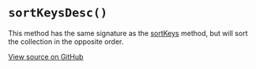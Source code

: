 # `sortKeysDesc()`
This method has the same signature as the [sortKeys](#sortkeys) method, but will sort the collection in the opposite order.




[View source on GitHub](https://github.com/ecrmnn/collect.js/blob/master/src/methods/sortKeysDesc.js)
